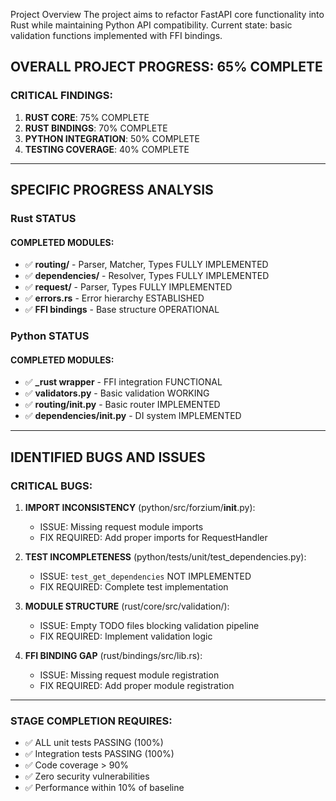 Project Overview
The project aims to refactor FastAPI core functionality into Rust while maintaining Python API compatibility. Current state: basic validation functions implemented with FFI bindings.


## OVERALL PROJECT PROGRESS: 65% COMPLETE

### CRITICAL FINDINGS:
1. **RUST CORE**: 75% COMPLETE
2. **RUST BINDINGS**: 70% COMPLETE  
3. **PYTHON INTEGRATION**: 50% COMPLETE
4. **TESTING COVERAGE**: 40% COMPLETE

---

## SPECIFIC PROGRESS ANALYSIS

### Rust STATUS

#### COMPLETED MODULES:
- ✅ **routing/** - Parser, Matcher, Types FULLY IMPLEMENTED
- ✅ **dependencies/** - Resolver, Types FULLY IMPLEMENTED
- ✅ **request/** - Parser, Types FULLY IMPLEMENTED
- ✅ **errors.rs** - Error hierarchy ESTABLISHED
- ✅ **FFI bindings** - Base structure OPERATIONAL

### Python STATUS

#### COMPLETED MODULES:
- ✅ **_rust wrapper** - FFI integration FUNCTIONAL
- ✅ **validators.py** - Basic validation WORKING
- ✅ **routing/__init__.py** - Basic router IMPLEMENTED
- ✅ **dependencies/__init__.py** - DI system IMPLEMENTED

---

## IDENTIFIED BUGS AND ISSUES

### CRITICAL BUGS:

1. **IMPORT INCONSISTENCY** (python/src/forzium/__init__.py):
   - ISSUE: Missing request module imports
   - FIX REQUIRED: Add proper imports for RequestHandler

2. **TEST INCOMPLETENESS** (python/tests/unit/test_dependencies.py):
   - ISSUE: `test_get_dependencies` NOT IMPLEMENTED
   - FIX REQUIRED: Complete test implementation

3. **MODULE STRUCTURE** (rust/core/src/validation/):
   - ISSUE: Empty TODO files blocking validation pipeline
   - FIX REQUIRED: Implement validation logic

4. **FFI BINDING GAP** (rust/bindings/src/lib.rs):
   - ISSUE: Missing request module registration
   - FIX REQUIRED: Add proper module registration

---

### STAGE COMPLETION REQUIRES:
- ✅ ALL unit tests PASSING (100%)
- ✅ Integration tests PASSING (100%)
- ✅ Code coverage > 90%
- ✅ Zero security vulnerabilities
- ✅ Performance within 10% of baseline